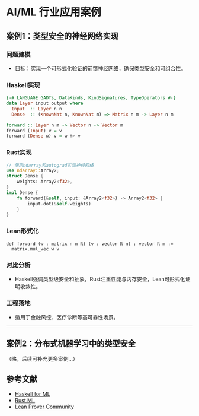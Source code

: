 # AI/ML 行业应用案例

## 案例1：类型安全的神经网络实现

### 问题建模
- 目标：实现一个可形式化验证的前馈神经网络，确保类型安全和可组合性。

### Haskell实现
```haskell
{-# LANGUAGE GADTs, DataKinds, KindSignatures, TypeOperators #-}
data Layer input output where
  Input  :: Layer n n
  Dense  :: (KnownNat n, KnownNat m) => Matrix n m -> Layer n m

forward :: Layer n m -> Vector n -> Vector m
forward (Input) v = v
forward (Dense w) v = w #> v
```

### Rust实现
```rust
// 使用ndarray和autograd实现神经网络
use ndarray::Array2;
struct Dense {
    weights: Array2<f32>,
}
impl Dense {
    fn forward(&self, input: &Array2<f32>) -> Array2<f32> {
        input.dot(&self.weights)
    }
}
```

### Lean形式化
```lean
def forward (w : matrix n m ℝ) (v : vector ℝ n) : vector ℝ m :=
  matrix.mul_vec w v
```

### 对比分析
- Haskell强调类型级安全和抽象，Rust注重性能与内存安全，Lean可形式化证明收敛性。

### 工程落地
- 适用于金融风控、医疗诊断等高可靠性场景。

---

## 案例2：分布式机器学习中的类型安全

（略，后续可补充更多案例...）

## 参考文献
- [Haskell for ML](https://hackage.haskell.org/package/hmatrix)
- [Rust ML](https://github.com/rust-ml)
- [Lean Prover Community](https://leanprover-community.github.io/) 